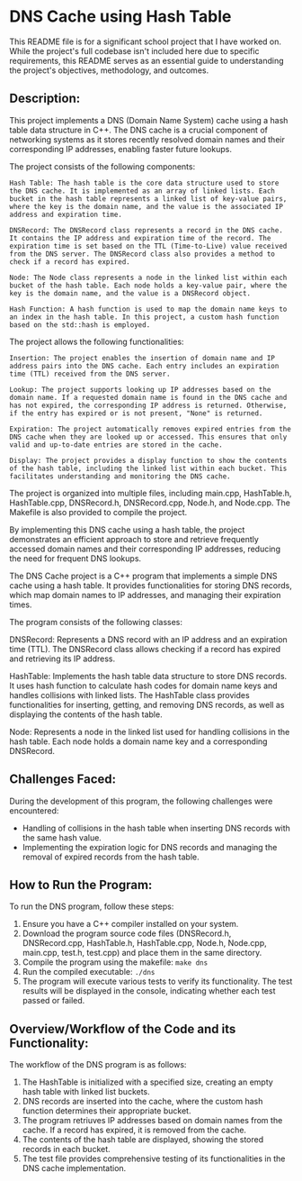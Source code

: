 # DNS Cache using Hash Table

This README file is for a significant school project that I have worked on. While the project's full codebase isn't included here due to specific requirements, this README serves as an essential guide to understanding the project's objectives, methodology, and outcomes.

## Description:

This project implements a DNS (Domain Name System) cache using a hash table data structure in C++. The DNS cache is a crucial component of networking systems as it stores recently resolved domain names and their corresponding IP addresses, enabling faster future lookups.

The project consists of the following components:

    Hash Table: The hash table is the core data structure used to store the DNS cache. It is implemented as an array of linked lists. Each bucket in the hash table represents a linked list of key-value pairs, where the key is the domain name, and the value is the associated IP address and expiration time.

    DNSRecord: The DNSRecord class represents a record in the DNS cache. It contains the IP address and expiration time of the record. The expiration time is set based on the TTL (Time-to-Live) value received from the DNS server. The DNSRecord class also provides a method to check if a record has expired.

    Node: The Node class represents a node in the linked list within each bucket of the hash table. Each node holds a key-value pair, where the key is the domain name, and the value is a DNSRecord object.

    Hash Function: A hash function is used to map the domain name keys to an index in the hash table. In this project, a custom hash function based on the std::hash is employed.

The project allows the following functionalities:

    Insertion: The project enables the insertion of domain name and IP address pairs into the DNS cache. Each entry includes an expiration time (TTL) received from the DNS server.

    Lookup: The project supports looking up IP addresses based on the domain name. If a requested domain name is found in the DNS cache and has not expired, the corresponding IP address is returned. Otherwise, if the entry has expired or is not present, "None" is returned.

    Expiration: The project automatically removes expired entries from the DNS cache when they are looked up or accessed. This ensures that only valid and up-to-date entries are stored in the cache.

    Display: The project provides a display function to show the contents of the hash table, including the linked list within each bucket. This facilitates understanding and monitoring the DNS cache.

The project is organized into multiple files, including main.cpp, HashTable.h, HashTable.cpp, DNSRecord.h, DNSRecord.cpp, Node.h, and Node.cpp. The Makefile is also provided to compile the project.

By implementing this DNS cache using a hash table, the project demonstrates an efficient approach to store and retrieve frequently accessed domain names and their corresponding IP addresses, reducing the need for frequent DNS lookups.

The DNS Cache project is a C++ program that implements a simple DNS cache using a hash table. It provides functionalities for storing DNS records, which map domain names to IP addresses, and managing their expiration times.

The program consists of the following classes:

DNSRecord: Represents a DNS record with an IP address and an expiration time (TTL). The DNSRecord class allows checking if a record has expired and retrieving its IP address.

HashTable: Implements the hash table data structure to store DNS records. It uses hash function to calculate hash codes for domain name keys and handles collisions with linked lists. The HashTable class provides functionalities for inserting, getting, and removing DNS records, as well as displaying the contents of the hash table.

Node: Represents a node in the linked list used for handling collisions in the hash table. Each node holds a domain name key and a corresponding DNSRecord.

## Challenges Faced:
During the development of this program, the following challenges were encountered:
* Handling of collisions in the hash table when inserting DNS records with the same hash value.
* Implementing the expiration logic for DNS records and managing the removal of expired records from the hash table.

## How to Run the Program:
To run the DNS program, follow these steps:
1. Ensure you have a C++ compiler installed on your system.
2. Download the program source code files (DNSRecord.h, DNSRecord.cpp, HashTable.h, HashTable.cpp, Node.h, Node.cpp, main.cpp, test.h, test.cpp) and place them in the same directory.
3. Compile the program using the makefile: ```make dns```
4. Run the compiled executable: ```./dns```
5. The program will execute various tests to verify its functionality. The test results will be displayed in the console, indicating whether each test passed or failed.

## Overview/Workflow of the Code and its Functionality:
The workflow of the DNS program is as follows:
1. The HashTable is initialized with a specified size, creating an empty hash table with linked list buckets.
2. DNS records are inserted into the cache, where the custom hash function determines their appropriate bucket.
3. The program retriuves IP addresses based on domain names from the cache. If a record has expired, it is removed from the cache.
4. The contents of the hash table are displayed, showing the stored records in each bucket.
5. The test file provides comprehensive testing of its functionalities in the DNS cache implementation.
